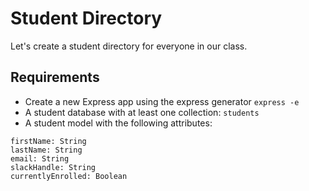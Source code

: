 # Student Directory 

Let's create a student directory for everyone in our class. 

## Requirements

- Create a new Express app using the express generator `express -e`
- A student database with at least one collection: `students`
- A student model with the following attributes: 

```
firstName: String
lastName: String
email: String
slackHandle: String
currentlyEnrolled: Boolean
```

